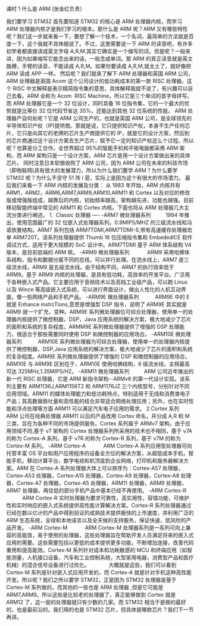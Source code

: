 课时 1 什么是 ARM (张金红负责）

我们要学习 STM32 首先要知道 STM32 的核心是 ARM 处理器内核，而学习 ARM 处理器内核才是我们学习的根本。那什么是 ARM 呢？ARM 又有哪些特性呢？我们这一步就来看一下，要想了解一个技术，一个名词，最简单的方法就是百度一下，这个我就不具体细说了。不过，这里需要说一下 ARM 的读音吧，有许多初学者都直接读成英文字母 A,R,M.其实它确实是一个缩写的词，但是呢？一般来讲，因为如果缩写它能念出来的话，一般念成单词。那 ARM 的真正读音就是英文胳膊，手臂的读音，不能读成 A,R,M。如果你要读成 A,R,M,就太土了，就好像把 ARM 读成 APP 一样。
然后呢？我们就来了解下 ARM 处理器和英国 ARM 公司，ARM 处理器是英国 Acom 这个公司设计的低功耗成本的第一款 RISC 处理器。这个 RISC 中文解释是表示精简指令集的意思，具体解释我就不说了，有兴趣可以自己去看。ARM 全称为 Acom  RISC Machine。所以它是三个单词的首字母拼写。而 ARM 处理器它是一个 32 位设计，同时具备 16 位指令集，它的一个最大的优势就是比等价 32 位代码节省达 35%，还能达到其他 32 位系统的性能。
ARM 处理器产自何处呢？它是 ARM 公司生产的，也就是英国 ARM 公司，是全球领先的半导体知识产权（IP)提供商。那就是说，它只提供知识产权，本身不生产任何芯片，它只是向其它的老牌的芯片生产商提供它的 IP，就是它的设计方案，然后别的芯片商通过这个设计方案去生产芯片，赋予它一定的知识产权这么个过程。所以呢？也算是分工合作。全世界超过 95%的智能手机和平板电脑都采用 ARM 架构，而 ARM 架构只是一个设计方案，ARM 芯片是用一个设计方案做出来的具体芯片。
同时注意日本软银收购了 ARM 公司，因为 ARM 公司在未来的科技市场（即物联网)具有很大的发展潜力，所以为什么我们要学 ARM？为什么要学 STM32 呢？为什么不坚守 51 阵 i 营，实际上是因为这个有很大的市场潜力。
最后我们来看一下 ARM 内核的发展及分类：
从 1983 年开始，ARM 内核共有 ARM1，ARM2，ARM6,ARM7,ARM9,ARM10,ARM11 和 Cortex 以及对应的修改版或增强版组成，越靠后的内核，初始频率越高，架构越先进，功能也越强。目前移动智能终端中常见的 ARM11
和 Cortex 内核。下面也将从 ARM 处理器几大主流分类进行阐述。
1.  Classic 处理器
—-
-ARM7 微处理器系列
         1994 年推出，使用范围最广的 32 位嵌入式处理器系列。0.9MIPS/MHZ 的三级流水线和冯诺依曼结构。ARM7 系列包括 ARM7TDMI,ARM7TDMI-S,带有高速缓存处理器宏单 ARM720T。该系列处理器提供 Thumb 16 位压缩指令集和 EmbededlCE 软件调试方式，适用于更大规模的 SoC 设计中。ARM7TDMI 基于 ARM 体系结构 V4 版本，是目前低端的 ARM 核。
-ARM9 微处理器系列
           ARM9 采用哈佛体系结构，指令和数据分属不同的总线，可以并行处理。在流水线上，ARM7 是三级流水线，ARM9 是五级流水线。由于结构不同，ARM7 的执行效率低于 ARM9。基于 ARM9 内核的处理器，是具有低功耗，高效率的开发平台。广泛用于各种嵌入式产品。它主要应用于音频技术以及高档工业级产品，可以跑 Linux 以及 Wince 等高级嵌入式系统，可以进行界面设计，做出人性化的人机互动界面，像一些网络产品和手机产品。
-ARM9E 微处理器系列
          ARM9E 中的 E 就是 Enhance instrcTlons,意思是增强型 DSP 指令，说明了 ARM9E 其实就是 ARM9 就一个扩充，变种。ARM9E 系列微处理器位可综合处理器，使用单一的处理器内核提供了微控制器，DSP，Java 应用系统的解决方案，极大地减少了芯片的面积和系统的复杂程度。ARMM9E 系列微处理器提供了增强的 DSP 处理能力，很适合于那些需要同时使用 DSP 和微控制器的应用场合。
-ARM10E 微处理器系列
          ARM10E 系列微处理器为可综合处理器，使用单一的处理器内核提供了微控制器，DSP,Java 应用系统的解决方案，极大地减少了芯片的面积和系统的复杂程度。ARM9E 系列微处理器提供了增强的 DSP 和微控制器的应用场合。ARM10E 与 ARM9E 区别在于，ARM10E 使用哈佛结构，6 级流水线，主频最高可达 325MHz,1.35MIPS/HZ。
-ARM11 微处理器系列
         ARM 公司近年推出的新一代 RISC 处理器，它是 ARM 新指令架构--ARMv6 的第一代设计实现。该系列主要有 ARM1136J,ARM1156T2 和 ARM1176JZ 三个内核型号，分别针对不同应用领域。ARM11 的媒体处理能力和低功耗特点，特别适用于无线和消费类电子产品；其高数据吞吐量和高性能的结合非常适合网络处理应用；另外，也在实时性能和浮点处理等方面 ARM11 可以满足汽车电子应用的需求。
2.Cortex 系列
         ARM 公司在经典处理器 ARM11 以后的产品改用 Cortex 命名，并分成 A,R 和 M 三类，旨在为各种不同的市场提供服务。Cortex 系列属于 ARMv7 架构，由于应用领域不同,基于 v7 架构的 Cortex 处理器系列所采用的技术也不相同，基于 v7A 的称为 Cortex-A 系列，基于 v7R 的称为 Cortex-R 系列，基于 v7M 的称为 Cortex-M 系列。
-ARM Cortex-A
           ARM Cortex-A 系列应用型处理器可向托管丰富 OS 平台和用户应用程序的设备全方位的解决方案，从超低成本手机，智能手机，移动计算平台，数字电视和机顶盒到企业网络，打印机和服务器解决方案。ARM 在 Cortex-A 系列处理器大体上可以排序为：Cortex-A57 处理器，Cortex-A53 处理器，Cortex-A15 处理器，Cortex-A9 处理器，Cortex-A8 处理器，Cortex-A7 处理器，Cortex-A5 处理器，ARM11 处理器，ARM9 处理器，ARM7 处理器，再往低的部分手机产品中基本已经不再使用。
-ARM Cortex-R
           ARM Cortex-R 实时处理器为要求可靠性，高实用性，容错功能，可维护性和实时响应的嵌入式系统提供高性能计算解决方案。Cortex-R 系列处理器通过已经在数以亿计的产品中得到验证的成熟技术提供极快的上市速度，并利用广泛的 ARM 生态系统，全球和本地语言以及全天候的支持服务，保证快速，低风险的产品开发。
-ARM Cortex-M
           ARM Cortex-M 处理器系列是一系列可向上兼容的高能效，易于使用的处理器，这些处理器旨在帮助开发人员满足将来的嵌入式应用的需要。这些需要包括以更低的成本提供更多功能，不断增加连接，改善代码重用和提高能效。Cortex-M 系列针对成本和功耗敏感的 MCU 和终端应用（如智能测量，人机接口设备，汽车和工业控制系统，大型家用电器，消费型产品和医疗机械）的混合信号设备进行过优化。 
           大概就是这些，我们可以看到 Cortex-M 系列是针对嵌入式应用开发的，而 Cortex-A 就是针对手机这种高性能开发。所以呢？我们之所以要学 STM32，正是因为 STM32 处理器是基于 Cortex-M 系列做的，而其他的一些也是 ARM 处理器 ,但是它可能是 ARM7,ARM9。所以这些是比较老的处理器了，真正能够做到 Cortex 就是 ARM12 了，这一层的处理器就只有少数的几家。而 STM32 相当于是做的最好的，也是最前沿的。我们用的也是 STM32 芯片，但具体是哪款芯片？我们下一节再讲。
